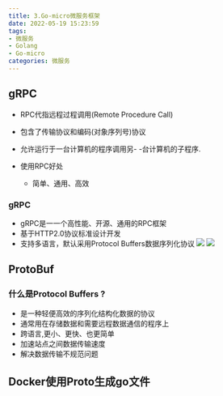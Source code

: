 ```yaml
---
title: 3.Go-micro微服务框架
date: 2022-05-19 15:23:59
tags:
- 微服务
- Golang
- Go-micro
categories: 微服务
---
```

## gRPC
- RPC代指远程过程调用(Remote Procedure Call)
- 包含了传输协议和编码(对象序列号)协议
- 允许运行于一台计算机的程序调用另- -台计算机的子程序.


- 使用RPC好处
    - 简单、通用、高效
### gRPC
- gRPC是一一个高性能、开源、通用的RPC框架
- 基于HTTP2.0协议标准设计开发
- 支持多语言，默认采用Protocol Buffers数据序列化协议
![](3-Go-micro微服务框架/2022-05-19-16-50-16.png)
![](3-Go-micro微服务框架/2022-05-19-16-51-12.png)

## ProtoBuf

### 什么是Protocol Buffers ?
- 是一种轻便高效的序列化结构化数据的协议
- 通常用在存储数据和需要远程数据通信的程序上
- 跨语言,更小、更快、也更简单
- 加速站点之间数据传输速度
- 解决数据传输不规范问题


## Docker使用Proto生成go文件